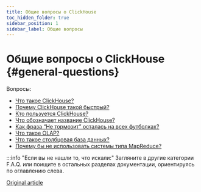 ```yaml
---
title: Общие вопросы о ClickHouse
toc_hidden_folder: true
sidebar_position: 1
sidebar_label: Общие вопросы
---
```


# Общие вопросы о ClickHouse {#general-questions}

Вопросы:

-   [Что такое ClickHouse?](../../index.md#what-is-clickhouse)
-   [Почему ClickHouse такой быстрый?](why-clickhouse-is-so-fast.md)
-   [Кто пользуется ClickHouse?](who-is-using-clickhouse.md)
-   [Что обозначает название ClickHouse?](dbms-naming.md)
-   [Как фраза “Не тормозит” осталась на всех футболках?](ne-tormozit.md)
-   [Что такое OLAP?](olap.md)
-   [Что такое столбцовая база данных?](columnar-database.md)
-   [Почему бы не использовать системы типа MapReduce?](mapreduce.md)

:::info "Если вы не нашли то, что искали:"
    Загляните в другие категории F.A.Q. или поищите в остальных разделах документации, ориентируясь по оглавлению слева.

[Original article](https://clickhouse.com/docs/ru/faq/general/) <!--hide-->
